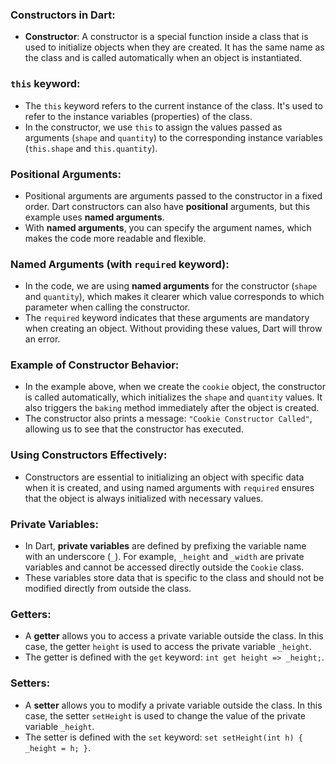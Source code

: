 ### Constructors in Dart:

- **Constructor**: A constructor is a special function inside a class that is used to initialize objects when they are created. It has the same name as the class and is called automatically when an object is instantiated.

### `this` keyword:
- The `this` keyword refers to the current instance of the class. It's used to refer to the instance variables (properties) of the class.
- In the constructor, we use `this` to assign the values passed as arguments (`shape` and `quantity`) to the corresponding instance variables (`this.shape` and `this.quantity`).

### Positional Arguments:
- Positional arguments are arguments passed to the constructor in a fixed order. Dart constructors can also have **positional** arguments, but this example uses **named arguments**.
- With **named arguments**, you can specify the argument names, which makes the code more readable and flexible.

### Named Arguments (with `required` keyword):
- In the code, we are using **named arguments** for the constructor (`shape` and `quantity`), which makes it clearer which value corresponds to which parameter when calling the constructor.
- The `required` keyword indicates that these arguments are mandatory when creating an object. Without providing these values, Dart will throw an error.

### Example of Constructor Behavior:
- In the example above, when we create the `cookie` object, the constructor is called automatically, which initializes the `shape` and `quantity` values. It also triggers the `baking` method immediately after the object is created.
- The constructor also prints a message: `"Cookie Constructor Called"`, allowing us to see that the constructor has executed.

### Using Constructors Effectively:
- Constructors are essential to initializing an object with specific data when it is created, and using named arguments with `required` ensures that the object is always initialized with necessary values.

### Private Variables:
- In Dart, **private variables** are defined by prefixing the variable name with an underscore (`_`). For example, `_height` and `_width` are private variables and cannot be accessed directly outside the `Cookie` class.
- These variables store data that is specific to the class and should not be modified directly from outside the class.

### Getters:
- A **getter** allows you to access a private variable outside the class. In this case, the getter `height` is used to access the private variable `_height`.
- The getter is defined with the `get` keyword: `int get height => _height;`.

### Setters:
- A **setter** allows you to modify a private variable outside the class. In this case, the setter `setHeight` is used to change the value of the private variable `_height`.
- The setter is defined with the `set` keyword: `set setHeight(int h) { _height = h; }`.

